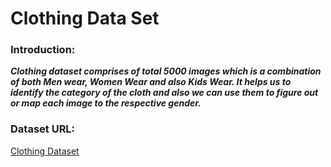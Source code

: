 # Clothing Data Set

### Introduction:

***Clothing dataset comprises of total 5000 images which is a combination of both Men wear, Women Wear and also Kids Wear. It helps us to identify the category of the cloth and also we can use them to figure out or map each image to the respective gender.***

### Dataset URL:

[Clothing Dataset](https://www.kaggle.com/datasets/agrigorev/clothing-dataset-full)
